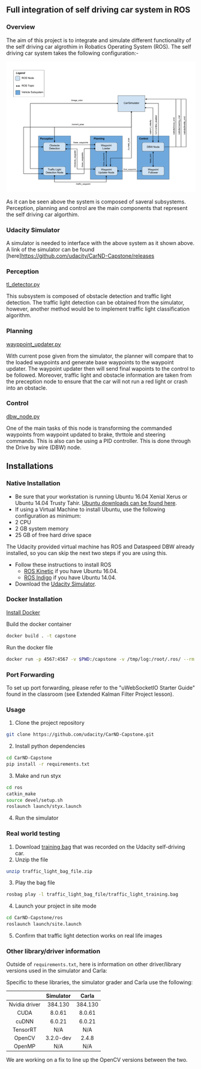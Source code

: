 ## Full integration of self driving car system in ROS
### Overview
The aim of this project is to integrate and simulate different functionality of the self driving car algrothim in Robatics Operating System (ROS). The self driving car system takes the following configuration:- 

![Alt text](imgs/final-project-ros-graph-v2.png?raw=true "Overview")

As it can be seen above the system is composed of saveral subsystems. Perception, planning and control are the main components that represent the self driving car algorthim. 

### Udacity Simulator 
A simulator is needed to interface with the above system as it shown above. A link of the simulator can be found [here]https://github.com/udacity/CarND-Capstone/releases


### Perception 

  [tl_detector.py](/ros/src/tl_detector/tl_detector.py)  
  
  
This subsystem is composed of obstacle detection and traffic light detection. The traffic light detection can be obtained from the simulator, however, another method would be to implement traffic light classification algorithm.




### Planning  

[wayppoint_updater.py](/ros/src/waypoint_updater/waypoint_updater.py)

With current pose given from the simulator, the planner will compare that to the loaded waypoints and generate base waypoints to the waypoint updater. The waypoint updater then will send final wapoints to the control to be followed. Moreover, traffic light and obstacle information are taken from the preception node to ensure that the car will not run a red light or crash into an obstacle. 

### Control 

 [dbw_node.py](/ros/src/twist_controller/dbw_node.py) 
 
One of the main tasks of this node is transforming the commanded waypoints from waypoint updated to brake, thrttole and steering commands. This is also can be using a PID controller. This is done through the Drive by wire (DBW) node. 

## Installations

### Native Installation

* Be sure that your workstation is running Ubuntu 16.04 Xenial Xerus or Ubuntu 14.04 Trusty Tahir. [Ubuntu downloads can be found here](https://www.ubuntu.com/download/desktop).
*    If using a Virtual Machine to install Ubuntu, use the following configuration as minimum:
  * 2 CPU
  * 2 GB system memory
  * 25 GB of free hard drive space

  The Udacity provided virtual machine has ROS and Dataspeed DBW already installed, so you can skip the next two steps if you are using this.

* Follow these instructions to install ROS
  * [ROS Kinetic](http://wiki.ros.org/kinetic/Installation/Ubuntu) if you have Ubuntu 16.04.
  * [ROS Indigo](http://wiki.ros.org/indigo/Installation/Ubuntu) if you have Ubuntu 14.04.
* Download the [Udacity Simulator](https://github.com/udacity/CarND-Capstone/releases).

### Docker Installation
[Install Docker](https://docs.docker.com/engine/installation/)

Build the docker container
```bash
docker build . -t capstone
```

Run the docker file
```bash
docker run -p 4567:4567 -v $PWD:/capstone -v /tmp/log:/root/.ros/ --rm -it capstone
```

### Port Forwarding
To set up port forwarding, please refer to the "uWebSocketIO Starter Guide" found in the classroom (see Extended Kalman Filter Project lesson).

### Usage

1. Clone the project repository
```bash
git clone https://github.com/udacity/CarND-Capstone.git
```

2. Install python dependencies
```bash
cd CarND-Capstone
pip install -r requirements.txt
```
3. Make and run styx
```bash
cd ros
catkin_make
source devel/setup.sh
roslaunch launch/styx.launch
```
4. Run the simulator

### Real world testing
1. Download [training bag](https://s3-us-west-1.amazonaws.com/udacity-selfdrivingcar/traffic_light_bag_file.zip) that was recorded on the Udacity self-driving car.
2. Unzip the file
```bash
unzip traffic_light_bag_file.zip
```
3. Play the bag file
```bash
rosbag play -l traffic_light_bag_file/traffic_light_training.bag
```
4. Launch your project in site mode
```bash
cd CarND-Capstone/ros
roslaunch launch/site.launch
```
5. Confirm that traffic light detection works on real life images

### Other library/driver information
Outside of `requirements.txt`, here is information on other driver/library versions used in the simulator and Carla:

Specific to these libraries, the simulator grader and Carla use the following:

|        | Simulator | Carla  |
| :-----------: |:-------------:| :-----:|
| Nvidia driver | 384.130 | 384.130 |
| CUDA | 8.0.61 | 8.0.61 |
| cuDNN | 6.0.21 | 6.0.21 |
| TensorRT | N/A | N/A |
| OpenCV | 3.2.0-dev | 2.4.8 |
| OpenMP | N/A | N/A |

We are working on a fix to line up the OpenCV versions between the two.
